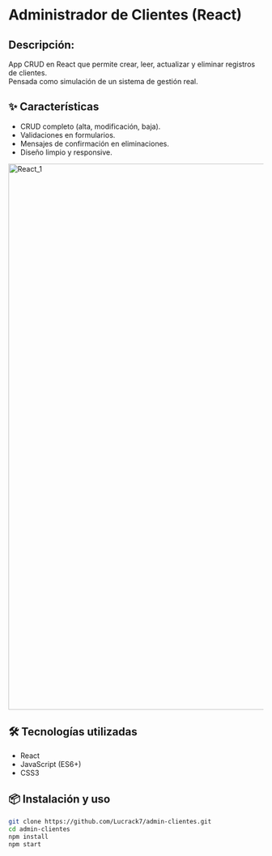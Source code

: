# Administrador de Clientes (React)

## Descripción:
App CRUD en React que permite crear, leer, actualizar y eliminar registros de clientes.  
Pensada como simulación de un sistema de gestión real.

## ✨ Características
- CRUD completo (alta, modificación, baja).  
- Validaciones en formularios.  
- Mensajes de confirmación en eliminaciones.  
- Diseño limpio y responsive.

<img width="1919" height="1079" alt="React_1" src="https://github.com/user-attachments/assets/5a872261-7cdd-4ae6-8c89-f12f183a1085" />
  

## 🛠️ Tecnologías utilizadas
- React  
- JavaScript (ES6+)  
- CSS3  

## 📦 Instalación y uso
```bash
git clone https://github.com/Lucrack7/admin-clientes.git
cd admin-clientes
npm install
npm start
